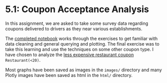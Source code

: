 # 5.1: Coupon Acceptance Analysis

In this assignment, we are asked to take some survey data regarding coupons
delivered to drivers as they near various establishments.

The [completed notebook](./assignment.ipynb) works through the exercises to get
familiar with data cleaning and general querying and plotting. The final
exercise was to take this learning and use the techniques on some other coupon
type. I have chosen to analyze the [less expensive restaurant coupon](./assignment.ipynb#Less-Expensive-Restaurant-Coupon-Investigation)
`Restaurant(<20)`.

Most graphs have been saved as images in the `images/` directory and many Plotly
images have been saved as html in the `html/` directory.
